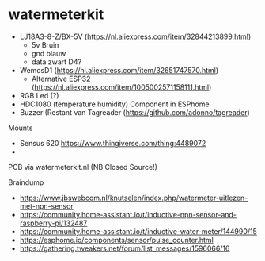 # watermeterkit
- LJ18A3-8-Z/BX-5V (https://nl.aliexpress.com/item/32844213899.html)
  - 5v Bruin
  - gnd blauw
  - data zwart D4?
- WemosD1 (https://nl.aliexpress.com/item/32651747570.html)
  - Alternative ESP32 (https://nl.aliexpress.com/item/1005002571158111.html)
- RGB Led (?)
- HDC1080 (temperature humidity) Component in ESPhome
- Buzzer (Restant van Tagreader (https://github.com/adonno/tagreader)

Mounts
- Sensus 620 https://www.thingiverse.com/thing:4489072
- 

PCB via watermeterkit.nl (NB Closed Source!)


Braindump
- https://www.jbswebcom.nl/knutselen/index.php/watermeter-uitlezen-met-npn-sensor
- https://community.home-assistant.io/t/inductive-npn-sensor-and-raspberry-pi/132487
- https://community.home-assistant.io/t/inductive-water-meter/144990/15
- https://esphome.io/components/sensor/pulse_counter.html
- https://gathering.tweakers.net/forum/list_messages/1596066/16
